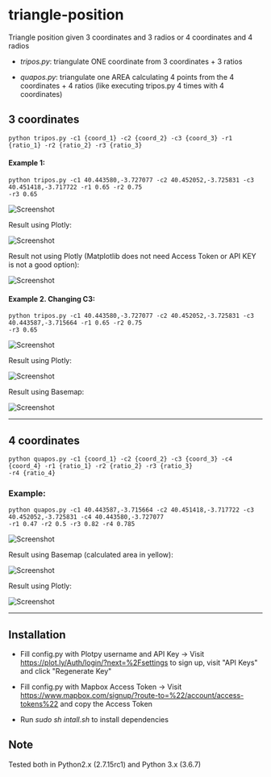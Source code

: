 # triangle-position
Triangle position given 3 coordinates and 3 radios or 4 coordinates and 4 radios

- *tripos.py*: triangulate ONE coordinate from 3 coordinates + 3 ratios

- *quapos.py*: triangulate one AREA calculating 4 points from the 4 coordinates + 4 ratios (like executing tripos.py 4 times with 4 coordinates)


## 3 coordinates

```
python tripos.py -c1 {coord_1} -c2 {coord_2} -c3 {coord_3} -r1 {ratio_1} -r2 {ratio_2} -r3 {ratio_3}
```

#### Example 1:

```
python tripos.py -c1 40.443580,-3.727077 -c2 40.452052,-3.725831 -c3 40.451418,-3.717722 -r1 0.65 -r2 0.75
-r3 0.65
```

![Screenshot](images/tri2.png)

Result using Plotly:

![Screenshot](images/tri5.png)

Result not using Plotly (Matplotlib does not need Access Token or API KEY is not a good option):

![Screenshot](images/tri1.png)

#### Example 2. Changing C3:

```
python tripos.py -c1 40.443580,-3.727077 -c2 40.452052,-3.725831 -c3 40.443587,-3.715664 -r1 0.65 -r2 0.75
-r3 0.65
```

![Screenshot](images/tri4.png)

Result using Plotly:

![Screenshot](images/tri6.png)

Result using Basemap:

![Screenshot](images/tri3.png)

--------------------------------------------

## 4 coordinates
```
python quapos.py -c1 {coord_1} -c2 {coord_2} -c3 {coord_3} -c4 {coord_4} -r1 {ratio_1} -r2 {ratio_2} -r3 {ratio_3}
-r4 {ratio_4}
```

### Example:

```
python quapos.py -c1 40.443587,-3.715664 -c2 40.451418,-3.717722 -c3 40.452052,-3.725831 -c4 40.443580,-3.727077
-r1 0.47 -r2 0.5 -r3 0.82 -r4 0.785
```

![Screenshot](images/quatri2.png)

Result using Basemap (calculated area in yellow):

![Screenshot](images/quatri1.png)

Result using Plotly:

![Screenshot](images/quatri3.png)


--------------------------------------------

## Installation

- Fill config.py with Plotpy username and API Key -> Visit https://plot.ly/Auth/login/?next=%2Fsettings to sign up, visit "API Keys" and click "Regenerate Key"

- Fill config.py with Mapbox Access Token -> Visit https://www.mapbox.com/signup/?route-to=%22/account/access-tokens%22 and copy the Access Token

- Run *sudo sh intall.sh* to install dependencies


## Note

Tested both in Python2.x (2.7.15rc1) and Python 3.x (3.6.7)
